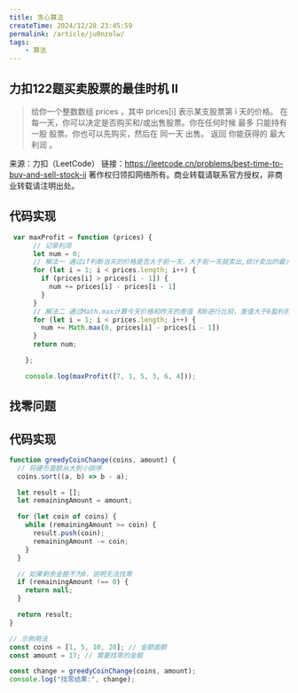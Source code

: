 ```yaml
---
title: 贪心算法 
createTime: 2024/12/28 23:45:59
permalink: /article/ju0nzolw/
tags:
    - 算法
---
```


## 力扣122题买卖股票的最佳时机 II


> 给你一个整数数组 prices ，其中 prices[i] 表示某支股票第 i 天的价格。
在每一天，你可以决定是否购买和/或出售股票。你在任何时候 最多 只能持有 一股 股票。你也可以先购买，然后在 同一天 出售。
> 返回 你能获得的 最大 利润 。

来源：力扣（LeetCode）
链接：https://leetcode.cn/problems/best-time-to-buy-and-sell-stock-ii
著作权归领扣网络所有。商业转载请联系官方授权，非商业转载请注明出处。

## 代码实现
```js
 var maxProfit = function (prices) {
      // 记录利润
      let num = 0;
      // 解法一 通过if判断当天的价格是否大于前一天，大于前一天就卖出,统计卖出的最大利润
      for (let i = 1; i < prices.length; i++) {
        if (prices[i] > prices[i - 1]) {
          num += prices[i] - prices[i - 1]
        }
      }
      // 解法二 通过Math.max计算今天价格和昨天的差值 和0进行比较，差值大于0盈利则返回相加，小于0则亏损收益加0
      for (let i = 1; i < prices.length; i++) {
        num += Math.max(0, prices[i] - prices[i - 1])
      }
      return num;

    };

    console.log(maxProfit([7, 1, 5, 3, 6, 4]));
```


## 找零问题

## 代码实现

```js
function greedyCoinChange(coins, amount) {
  // 将硬币面额从大到小排序
  coins.sort((a, b) => b - a);

  let result = [];
  let remainingAmount = amount;

  for (let coin of coins) {
    while (remainingAmount >= coin) {
      result.push(coin);
      remainingAmount -= coin;
    }
  }

  // 如果剩余金额不为0，说明无法找零
  if (remainingAmount !== 0) {
    return null;
  }

  return result;
}

// 示例用法
const coins = [1, 5, 10, 20]; // 金额面额
const amount = 17; // 需要找零的金额

const change = greedyCoinChange(coins, amount);
console.log("找零结果:", change);
```